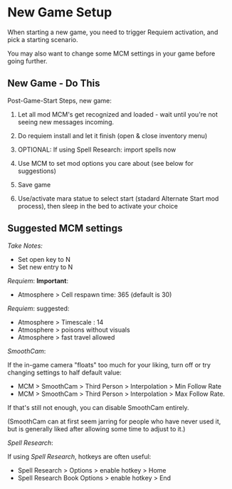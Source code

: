 
# New Game Setup

When starting a new game, you need to trigger Requiem activation, and pick a starting scenario.

You may also want to change some MCM settings in your game before going further. 


## New Game - Do This

Post-Game-Start Steps, new game:

1. Let all mod MCM's get recognized and loaded - wait until you're not seeing new messages incoming.

1. Do requiem install and let it finish (open & close inventory menu)

1. OPTIONAL: If using Spell Research: import spells now

1. Use MCM to set mod options you care about (see below for suggestions)  

1. Save game

1. Use/activate mara statue to select start (stadard Alternate Start mod process), then sleep in the bed to activate your choice


## Suggested MCM settings


_Take Notes:_

- Set open key to N
- Set new entry to N

_Requiem_: **Important**: 

- Atmosphere > Cell respawn time: 365 (default is 30)

_Requiem_: suggested:

- Atmosphere > Timescale : 14  
- Atmosphere > poisons without visuals  
- Atmosphere > fast travel allowed  

_SmoothCam_:  

If the in-game camera "floats" too much for your liking, turn off or try changing settings to half default value:  
- MCM > SmoothCam > Third Person > Interpolation > Min Follow Rate
- MCM > SmoothCam > Third Person > Interpolation > Max Follow Rate.

If that's still not enough, you can disable SmoothCam entirely.

(SmoothCam can at first seem jarring for people who have never used it, but is generally liked after allowing some time to adjust to it.)


_Spell Research_:  

If using _Spell Research_, hotkeys are often useful:
- Spell Research > Options > enable hotkey > Home  
- Spell Research Book Options > enable hotkey > End  

